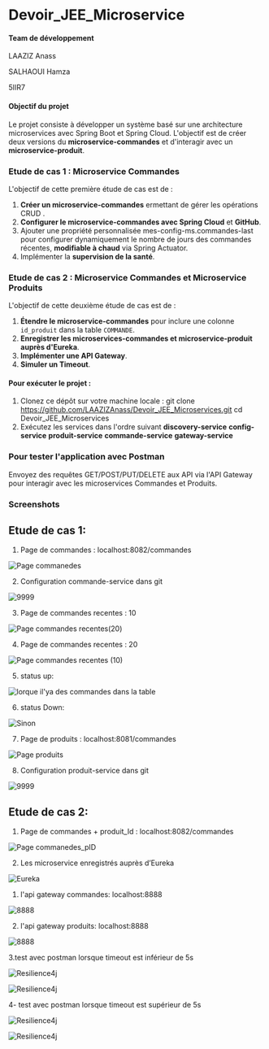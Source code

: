 # Devoir_JEE_Microservice

#### Team de développement

LAAZIZ Anass

SALHAOUI Hamza

5IIR7

#### Objectif du projet

Le projet consiste à développer un système basé sur une architecture microservices avec Spring Boot et Spring Cloud. 
L'objectif est de créer deux versions du **microservice-commandes** et d'interagir avec un **microservice-produit**.


### Etude  de cas 1 : Microservice Commandes

L'objectif de cette première étude de cas est de :
1. **Créer un microservice-commandes**  ermettant de gérer les opérations CRUD .
2. **Configurer le microservice-commandes avec Spring Cloud** et **GitHub**.
3. Ajouter une propriété personnalisée mes-config-ms.commandes-last pour configurer dynamiquement
   le nombre de jours des commandes récentes, **modifiable à chaud** via Spring Actuator.
4. Implémenter la **supervision de la santé**.

### Etude de cas 2 : Microservice Commandes et Microservice Produits

L'objectif de cette deuxième étude de cas est de :
1. **Étendre le microservice-commandes** pour inclure une colonne `id_produit` dans la table `COMMANDE`.
2. **Enregistrer les microservices-commandes et microservice-produit auprès d'Eureka**.
3. **Implémenter une API Gateway**.
4. **Simuler un Timeout**.

#### Pour exécuter le projet :

1. Clonez ce dépôt sur votre machine locale :
git clone https://github.com/LAAZIZAnass/Devoir_JEE_Microservices.git
cd Devoir_JEE_Microservices
3. Exécutez les services dans l'ordre suivant 
 **discovery-service**
 **config-service**
 **produit-service**
 **commande-service**
 **gateway-service**

### Pour tester l'application avec Postman

Envoyez des requêtes GET/POST/PUT/DELETE aux API via l'API Gateway 
pour interagir avec les microservices Commandes et Produits.

### Screenshots

##  Etude  de cas 1:

1. Page de commandes : localhost:8082/commandes

![Page commanedes](Screenshots/commandes.PNG)

2. Configuration commande-service dans git

![9999](Screenshots/commande-configit.PNG)

3. Page de commandes recentes : 10

![Page commandes  recentes(20)](Screenshots/recentes10V.PNG) 

4. Page de commandes recentes : 20

![Page commandes recentes (10)](Screenshots/recentes20.PNG) 

5. status up:

![lorque il'ya des commandes dans la table](Screenshots/UP.PNG) 

6. status Down:

 ![Sinon](Screenshots/Down.PNG) 

7. Page de produits : localhost:8081/commandes

![Page produits](Screenshots/PRODUITS.PNG)

8. Configuration produit-service dans git

![9999](Screenshots/produit-configgit.PNG)

##  Etude  de cas 2:

1. Page de commandes + produit_Id : localhost:8082/commandes

![Page commanedes_pID](Screenshots/commandes_idPro.PNG)

2. Les microservice enregistrés auprès d’Eureka

![Eureka](Screenshots/eurika.PNG)

1. l'api gateway commandes: localhost:8888

![8888](Screenshots/gateway_acces_commandes.PNG)

2. l'api gateway produits: localhost:8888

![8888](Screenshots/gateway_products.PNG)


3.test avec postman lorsque timeout est inférieur de 5s 


![Resilience4j](Screenshots/timeout12.PNG)

![Resilience4j](Screenshots/timeout1.PNG)

4- test avec postman lorsque timeout est supérieur de 5s 

![Resilience4j](Screenshots/timeout22.PNG)

![Resilience4j](Screenshots/timeout2.PNG)

   













